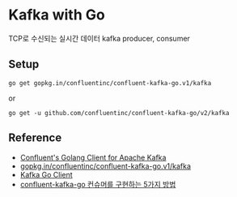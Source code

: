 # Kafka with Go
TCP로 수신되는 실시간 데이터 kafka producer, consumer

## Setup
```
go get gopkg.in/confluentinc/confluent-kafka-go.v1/kafka
```
or
```
go get -u github.com/confluentinc/confluent-kafka-go/v2/kafka
```

## Reference
- [Confluent's Golang Client for Apache Kafka](https://github.com/confluentinc/confluent-kafka-go)
- [gopkg.in/confluentinc/confluent-kafka-go.v1/kafka](https://gopkg.in/confluentinc/confluent-kafka-go.v1/kafka)
- [Kafka Go Client](https://docs.confluent.io/kafka-clients/go/current/overview.html#synchronous-commits)
- [confluent-kafka-go 컨슈머를 구현하는 5가지 방법](https://blog.voidmainvoid.net/428)